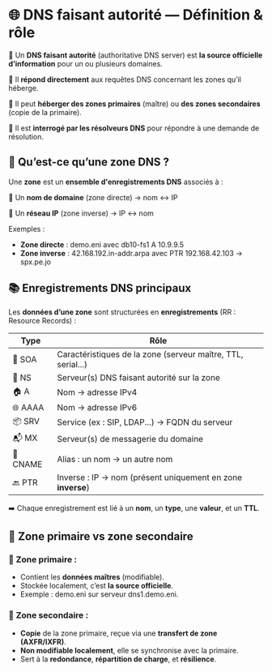# **🌐 DNS faisant autorité — Définition & rôle**

🔹 Un **DNS faisant autorité** (authoritative DNS server) est **la source officielle d’information** pour un ou plusieurs domaines.

🔹 Il **répond directement** aux requêtes DNS concernant les zones qu’il héberge.

🔹 Il peut **héberger des zones primaires** (maître) ou **des zones secondaires** (copie de la primaire).

🔹 Il est **interrogé par les résolveurs DNS** pour répondre à une demande de résolution.



## **🧩 Qu’est-ce qu’une zone DNS ?**

Une **zone** est un **ensemble d'enregistrements DNS** associés à :

🔸 Un **nom de domaine** (zone directe) → nom ↔ IP

🔸 Un **réseau IP** (zone inverse) → IP ↔ nom

Exemples :

- **Zone directe** : demo.eni avec db10-fs1 A 10.9.9.5
- **Zone inverse** : 42.168.192.in-addr.arpa avec PTR 192.168.42.103 → spx.pe.jo

## **📚 Enregistrements DNS principaux**

Les **données d’une zone** sont structurées en **enregistrements** (RR : Resource Records) :

| **Type** | **Rôle**                                                     |
|----------|--------------------------------------------------------------|
| 🧾 SOA   | Caractéristiques de la zone (serveur maître, TTL, serial...) |
| 🧭 NS    | Serveur(s) DNS faisant autorité sur la zone                  |
| 🏠 A     | Nom → adresse IPv4                                           |
| 🌐 AAAA  | Nom → adresse IPv6                                           |
| 📦 SRV   | Service (ex : SIP, LDAP...) → FQDN du serveur                |
| 📬 MX    | Serveur(s) de messagerie du domaine                          |
| 🔁 CNAME | Alias : un nom → un autre nom                                |
| 🔙 PTR   | Inverse : IP → nom (présent uniquement en zone **inverse**)  |

➡️ Chaque enregistrement est lié à un **nom**, un **type**, une **valeur**, et un **TTL**.



## **🧠 Zone primaire vs zone secondaire**

### 🔹 **Zone primaire** :

- Contient les **données maîtres** (modifiable).
- Stockée localement, c’est **la source officielle**.
- Exemple : demo.eni sur serveur dns1.demo.eni.

### 🔹 **Zone secondaire** :

- **Copie** de la zone primaire, reçue via une **transfert de zone (AXFR/IXFR)**.
- **Non modifiable localement**, elle se synchronise avec la primaire.
- Sert à la **redondance**, **répartition de charge**, et **résilience**.


